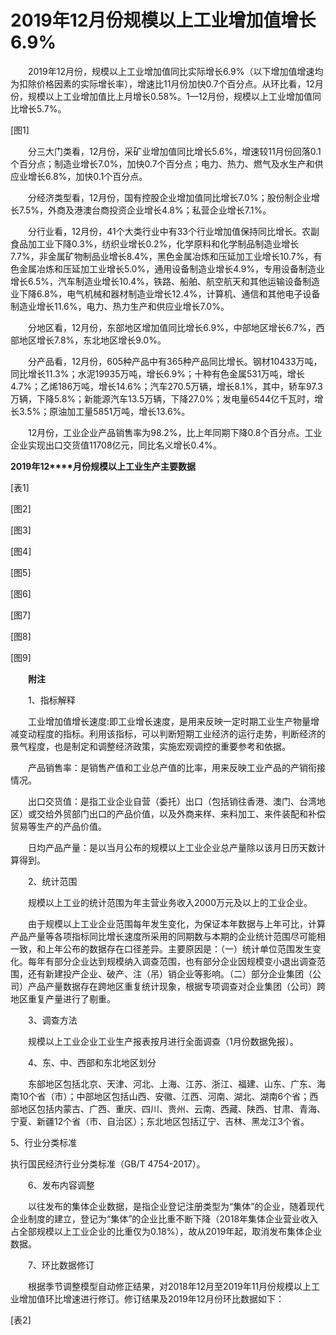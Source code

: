 # 2019年12月份规模以上工业增加值增长6.9%

　　2019年12月份，规模以上工业增加值同比实际增长6.9%（以下增加值增速均为扣除价格因素的实际增长率），增速比11月份加快0.7个百分点。从环比看，12月份，规模以上工业增加值比上月增长0.58%。1—12月份，规模以上工业增加值同比增长5.7%。

\[图1\]

　　分三大门类看，12月份，采矿业增加值同比增长5.6%，增速较11月份回落0.1个百分点；制造业增长7.0%，加快0.7个百分点；电力、热力、燃气及水生产和供应业增长6.8%，加快0.1个百分点。

　　分经济类型看，12月份，国有控股企业增加值同比增长7.0%；股份制企业增长7.5%，外商及港澳台商投资企业增长4.8%；私营企业增长7.1%。

　　分行业看，12月份，41个大类行业中有33个行业增加值保持同比增长。农副食品加工业下降0.3%，纺织业增长0.2%，化学原料和化学制品制造业增长7.7%，非金属矿物制品业增长8.4%，黑色金属冶炼和压延加工业增长10.7%，有色金属冶炼和压延加工业增长5.0%，通用设备制造业增长4.9%，专用设备制造业增长6.5%，汽车制造业增长10.4%，铁路、船舶、航空航天和其他运输设备制造业下降6.8%，电气机械和器材制造业增长12.4%，计算机、通信和其他电子设备制造业增长11.6%，电力、热力生产和供应业增长7.0%。

　　分地区看，12月份，东部地区增加值同比增长6.9%，中部地区增长6.7%，西部地区增长7.8%，东北地区增长9.0%。

　　分产品看，12月份，605种产品中有365种产品同比增长。钢材10433万吨，同比增长11.3%；水泥19935万吨，增长6.9%；十种有色金属531万吨，增长4.7%；乙烯186万吨，增长14.6%；汽车270.5万辆，增长8.1%，其中，轿车97.3万辆，下降5.8%；新能源汽车13.5万辆，下降27.0%；发电量6544亿千瓦时，增长3.5%；原油加工量5851万吨，增长13.6%。

　　12月份，工业企业产品销售率为98.2%，比上年同期下降0.8个百分点。工业企业实现出口交货值11708亿元，同比名义增长0.4%。

**2019****年****12****月份规模以上工业生产主要数据**

\[表1\]

\[图2\]

\[图3\]

\[图4\]

\[图5\]

\[图6\]

\[图7\]

\[图8\]

\[图9\]

　　**附注**

　　1、指标解释

　　工业增加值增长速度:即工业增长速度，是用来反映一定时期工业生产物量增减变动程度的指标。利用该指标，可以判断短期工业经济的运行走势，判断经济的景气程度，也是制定和调整经济政策，实施宏观调控的重要参考和依据。

　　产品销售率：是销售产值和工业总产值的比率，用来反映工业产品的产销衔接情况。

　　出口交货值：是指工业企业自营（委托）出口（包括销往香港、澳门、台湾地区）或交给外贸部门出口的产品价值，以及外商来样、来料加工、来件装配和补偿贸易等生产的产品价值。

　　日均产品产量：是以当月公布的规模以上工业企业总产量除以该月日历天数计算得到。

　　2、统计范围

　　规模以上工业的统计范围为年主营业务收入2000万元及以上的工业企业。

　　由于规模以上工业企业范围每年发生变化，为保证本年数据与上年可比，计算产品产量等各项指标同比增长速度所采用的同期数与本期的企业统计范围尽可能相一致，和上年公布的数据存在口径差异。主要原因是：（一）统计单位范围发生变化。每年有部分企业达到规模纳入调查范围，也有部分企业因规模变小退出调查范围，还有新建投产企业、破产、注（吊）销企业等影响。（二）部分企业集团（公司）产品产量数据存在跨地区重复统计现象，根据专项调查对企业集团（公司）跨地区重复产量进行了剔重。

　　3、调查方法

　　规模以上工业企业工业生产报表按月进行全面调查（1月份数据免报）。

　　4、东、中、西部和东北地区划分

　　东部地区包括北京、天津、河北、上海、江苏、浙江、福建、山东、广东、海南10个省（市）；中部地区包括山西、安徽、江西、河南、湖北、湖南6个省；西部地区包括内蒙古、广西、重庆、四川、贵州、云南、西藏、陕西、甘肃、青海、宁夏、新疆12个省（市、自治区）；东北地区包括辽宁、吉林、黑龙江3个省。

5、行业分类标准

执行国民经济行业分类标准（GB/T 4754-2017）。

　　6、发布内容调整

　　以往发布的集体企业数据，是指企业登记注册类型为“集体”的企业，随着现代企业制度的建立，登记为“集体”的企业比重不断下降（2018年集体企业营业收入占全部规模以上工业企业的比重仅为0.18%），故从2019年起，取消发布集体企业数据。

　　7、环比数据修订

　　根据季节调整模型自动修正结果，对2018年12月至2019年11月份规模以上工业增加值环比增速进行修订。修订结果及2019年12月份环比数据如下：

\[表2\]